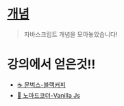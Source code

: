 # [개념](https://github.com/Lee-jisang/FE-study/blob/main/JavaScript/concepts/README.md)

> 자바스크립트 개념을 모아놓았습니다!


# 강의에서 얻은것!!

- [☕ 문벅스-블랙커피](https://github.com/Lee-jisang/FE-study/tree/main/JavaScript/moonbucks-menu)
- [🍔 노마드코더-Vanilla Js](https://github.com/Lee-jisang/FE-study/tree/main/JavaScript/momentom)
